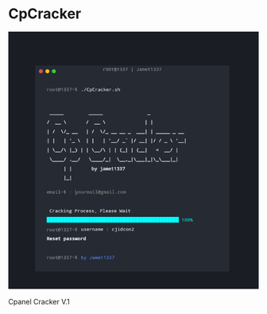 # CpCracker
<img src="https://raw.githubusercontent.com/jamet1337/CpCracker/master/images/Screenshot_20210417-124730.png"></img>
<p>Cpanel Cracker V.1</p>

